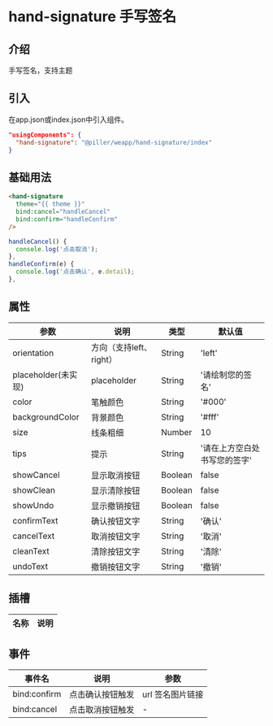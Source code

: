 # hand-signature 手写签名

## 介绍

手写签名，支持主题

## 引入

在app.json或index.json中引入组件。

``` json
"usingComponents": {
  "hand-signature": "@piller/weapp/hand-signature/index"
}
```

## 基础用法

``` html
<hand-signature
  theme="{{ theme }}"
  bind:cancel="handleCancel"
  bind:confirm="handleConfirm"
/>
```

``` js
handleCancel() {
  console.log('点击取消');
},
handleConfirm(e) {
  console.log('点击确认', e.detail);
},
```


## 属性

| 参数            | 说明          | 类型          | 默认值         |
| -------------- | ------------- | ------------ | ------------- |
|  orientation |  方向（支持left、right）  | String |  'left'  |
|  placeholder(未实现) |  placeholder  | String |  '请绘制您的签名'  |
|  color |  笔触颜色  | String |  '#000'  |
|  backgroundColor |  背景颜色  | String |  '#fff' |
|  size |  线条粗细  | Number |  10  |
|  tips | 提示  | String |  '请在上方空白处书写您的签字'  |
|  showCancel |  显示取消按钮  | Boolean |  false  |
|  showClean |  显示清除按钮  | Boolean |  false  |
|  showUndo |  显示撤销按钮  | Boolean |  false  |
|  confirmText |  确认按钮文字  | String |  '确认'  |
|  cancelText |  取消按钮文字  | String |  '取消'  |
|  cleanText |  清除按钮文字  | String |  '清除'  |
|  undoText |  撤销按钮文字  | String |  '撤销'  |

## 插槽

| 名称            | 说明          |
| -------------- | ------------- |

## 事件

| 事件名            | 说明          | 参数          |
| --------------   | ------------- | ------------ |
| bind:confirm   | 点击确认按钮触发 | url 签名图片链接 |
| bind:cancel   | 点击取消按钮触发 | - |
